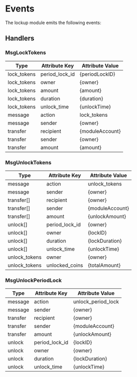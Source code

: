 <!--
order: 4
-->

# Events

The lockup module emits the following events:
## Handlers

### MsgLockTokens

| Type                | Attribute Key       | Attribute Value |
| ------------------- | ------------------- | --------------- |
| lock_tokens         | period_lock_id      | {periodLockID}  |
| lock_tokens         | owner               | {owner}         |
| lock_tokens         | amount              | {amount}        |
| lock_tokens         | duration            | {duration}      |
| lock_tokens         | unlock_time         | {unlockTime}   |
| message             | action              | lock_tokens     |
| message             | sender              | {owner}         |
| transfer            | recipient           | {moduleAccount} |
| transfer            | sender              | {owner}         |
| transfer            | amount              | {amount}        |

### MsgUnlockTokens

| Type          | Attribute Key  | Attribute Value |
| ------------- | -------------- | --------------- |
| message       | action         | unlock_tokens   |
| message       | sender         | {owner}         |
| transfer[]    | recipient      | {owner}         |
| transfer[]    | sender         | {moduleAccount} |
| transfer[]    | amount         | {unlockAmount}  |
| unlock[]      | period_lock_id | {owner}         |
| unlock[]      | owner          | {lockID}        |
| unlock[]      | duration       | {lockDuration}  |
| unlock[]      | unlock_time    | {unlockTime}    |
| unlock_tokens | owner          | {owner}         |
| unlock_tokens | unlocked_coins | {totalAmount}   |

### MsgUnlockPeriodLock

| Type          | Attribute Key  | Attribute Value    |
| ------------- | -------------- | ------------------ |
| message       | action         | unlock_period_lock |
| message       | sender         | {owner}            |
| transfer      | recipient      | {owner}            |
| transfer      | sender         | {moduleAccount}    |
| transfer      | amount         | {unlockAmount}     |
| unlock        | period_lock_id | {lockID}           |
| unlock        | owner          | {owner}            |
| unlock        | duration       | {lockDuration}     |
| unlock        | unlock_time    | {unlockTime}       |
